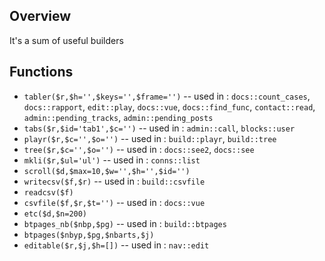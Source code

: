 ## Overview

It's a sum of useful builders

## Functions

- `tabler($r,$h='',$keys='',$frame='')` -- used in : `docs::count_cases`, `docs::rapport`, `edit::play`, `docs::vue`, `docs::find_func`, `contact::read`, `admin::pending_tracks`, `admin::pending_posts`
- `tabs($r,$id='tab1',$c='')` -- used in : `admin::call`, `blocks::user`
- `playr($r,$c='',$o='')` -- used in : `build::playr`, `build::tree`
- `tree($r,$c='',$o='')` -- used in : `docs::see2`, `docs::see`
- `mkli($r,$ul='ul')` -- used in : `conns::list`
- `scroll($d,$max=10,$w='',$h='',$id='')`
- `writecsv($f,$r)` -- used in : `build::csvfile`
- `readcsv($f)`
- `csvfile($f,$r,$t='')` -- used in : `docs::vue`
- `etc($d,$n=200)`
- `btpages_nb($nbp,$pg)` -- used in : `build::btpages`
- `btpages($nbyp,$pg,$nbarts,$j)`
- `editable($r,$j,$h=[])` -- used in : `nav::edit`
